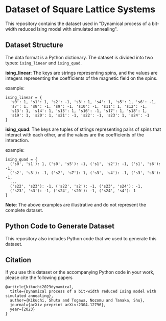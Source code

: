 # Dataset of Square Lattice Systems

This repository contains the dataset used in "Dynamical process of a bit-width reduced Ising model with simulated annealing".

## Dataset Structure 

The data format is a Python dictionary. The dataset is divided into two types: `ising_linear` and `ising_quad`.

**ising_linear**: The keys are strings representing spins, and the values are integers representing the coefficients of the magnetic field on the spins.

example:

```
ising_linear = {
  's0': 1, 's1': 1, 's2': -1, 's3': 1, 's4': 1, 's5': 1, 's6': -1, 
  's7': 1, 's8': -1, 's9': -1, 's10': -1, 's11': 1, 's12': -1, 
  's13': 1, 's14': 1, 's15': 1, 's16': -1, 's17': 1, 's18': 1, 
  's19': 1, 's20': 1, 's21': -1, 's22': -1, 's23': 1, 's24': -1
}
```

**ising_quad**: The keys are tuples of strings representing pairs of spins that interact with each other, and the values are the coefficients of the interaction.

example:

```
ising_quad = {
  ('s0', 's1'): 1, ('s0', 's5'): -1, ('s1', 's2'): -1, ('s1', 's6'): -1, 
  ('s2', 's3'): -1, ('s2', 's7'): 1, ('s3', 's4'): -1, ('s3', 's8'): -1, 
  ...
  ('s22', 's23'): -1, ('s22', 's2'): -1, ('s23', 's24'): -1, 
  ('s23', 's3'): -1, ('s24', 's20'): -1, ('s24', 's4'): 1
}
```

**Note**: The above examples are illustrative and do not represent the complete dataset.

## Python Code to Generate Dataset

This repository also includes Python code that we used to generate this dataset. 

## Citation

If you use this dataset or the accompanying Python code in your work, please cite the following papers

```
@article{kikuchi2023dynamical,
  title={Dynamical process of a bit-width reduced Ising model with simulated annealing},
  author={Kikuchi, Shuta and Togawa, Nozomu and Tanaka, Shu},
  journal={arXiv preprint arXiv:2304.12796},
  year={2023}
}
```
